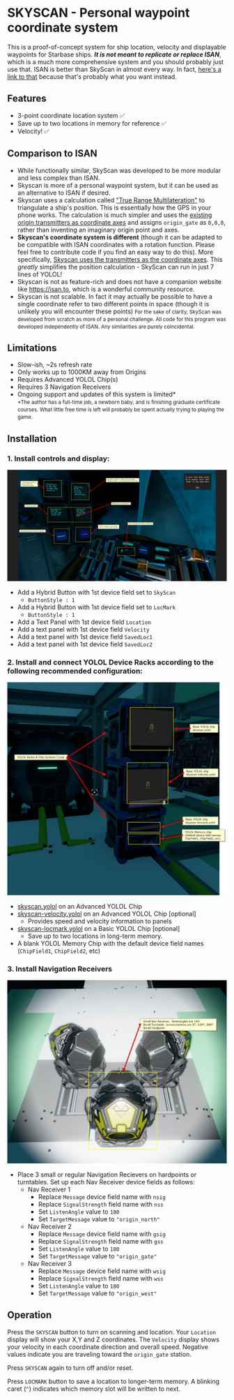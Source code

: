 # SKYSCAN - Personal waypoint coordinate system
This is a proof-of-concept system for ship location, velocity and displayable waypoints for Starbase ships. **_It is not meant to replicate or replace ISAN_**, which is a much more comprehensive system and you should probably just use that. ISAN is better than SkyScan in almost every way. In fact, [here's a link to that](https://github.com/Collective-SB/ISAN) because that's probably what you want instead. 

## Features
- 3-point coordinate location system ✅
- Save up to two locations in memory for reference ✅
- Velocity! ✅

## Comparison to ISAN
- While functionally similar, SkyScan was developed to be more modular and less complex than ISAN. 
- Skyscan is more of a personal waypoint system, but it can be used as an alternative to ISAN if desired. 
- Skyscan uses a calculation called ["True Range Multilateration"](https://en.wikipedia.org/wiki/True-range_multilateration) to triangulate a ship's position. This is essentially how the GPS in your phone works. The calculation is much simpler and uses the [existing origin transmitters as coordinate axes](img/Skyscan-vs-ISAN-axes.png) and assigns `origin_gate` as `0,0,0`, rather than inventing an imaginary origin point and axes.
- **Skyscan's coordinate system is different** (though it can be adapted to be compatible with ISAN coordinates with a rotation function. Please feel free to contribute code if you find an easy way to do this). More specifically, [Skyscan uses the transmitters as the coordinate axes](img/Skyscan-vs-ISAN-axes.png). This _greatly_ simplifies the position calculation - SkyScan can run in just 7 lines of YOLOL!
- Skyscan is not as feature-rich and does not have a companion website like https://isan.to, which is a wonderful community resource. 
- Skyscan is not scalable. In fact it may actually be possible to have a single coordinate refer to two different points in space (though it is unlikely you will encounter these points)
<small>For the sake of clarity, SkyScan was developed from scratch as more of a personal challenge. All code for this program was developed independently of ISAN. Any similarities are purely coincidental.</small>

## Limitations
- Slow-ish, ~2s refresh rate
- Only works up to 1000KM away from Origins
- Requires Advanced YOLOL Chip(s)
- Requires 3 Navigation Receivers
- Ongoing support and updates of this system is limited* <br><small>*The author has a full-time job, a newborn baby, and is finishing graduate certificate courses. What little free time is left will probably be spent actually trying to playing the game.</small>

## Installation

### 1. Install controls and display:
!["Skyscan console controls"](img/console-controls.png)
- Add a Hybrid Button with 1st device field set to `SkyScan`
    - `ButtonStyle : 1`
- Add a Hybrid Button with 1st device field set to `LocMark`
    - `ButtonStyle : 1`
- Add a Text Panel with 1st device field `Location`
- Add a text panel with 1st device field `Velocity`
- Add a text panel with 1st device field `SavedLoc1`
- Add a text panel with 1st device field `SavedLoc2`

### 2. Install and connect YOLOL Device Racks according to the following recommended configuration:
!["Skyscan YOLOL chip devices"](img/YOLOL-chips-config.png)
- [skyscan.yolol](/skyscan.yolol) on an Advanced YOLOL Chip
- [skyscan-velocity.yolol](Velocity/skyscan-velocity.yolol) on an Advanced YOLOL Chip [optional]
    - Provides speed and velocity information to panels
- [skyscan-locmark.yolol](LocationMark/skyscan-locmark.yolol) on a Basic YOLOL Chip [optional]
    - Save up to two locations in long-term memory.
- A blank YOLOL Memory Chip with the default device field names (`ChipField1`, `ChipField2`, etc)

### 3. Install Navigation Receivers
!["Receiver Config"](img/receiver-config.png)
- Place 3 small or regular Navigation Recievers on hardpoints or turntables. Set up each Nav Receiver device fields as follows:
    - Nav Receiver 1
        - Replace `Message` device field name with `nsig`  
        - Replace `SignalStrength` field name with `nss`
        - Set `ListenAngle` value to `180`
        - Set `TargetMessage` value to `"origin_north"`
    - Nav Receiver 2
        - Replace `Message` device field name with `gsig`  
        - Replace `SignalStrength` field name with `gss`
        - Set `ListenAngle` value to `180`
        - Set `TargetMessage` value to `"origin_gate"`
    - Nav Receiver 3
        - Replace `Message` device field name with `wsig`  
        - Replace `SignalStrength` field name with `wss`
        - Set `ListenAngle` value to `180`
        - Set `TargetMessage` value to `"origin_west"`

  
## Operation
Press the `SKYSCAN` button to turn on scanning and location. Your `Location` display will show your X,Y and Z coordinates. The `Velocity` display shows your velocity in each coordinate direction and overall speed. Negative values indicate you are traveling toward the `origin_gate` station.

Press `SKYSCAN` again to turn off and/or reset.

Press `LOCMARK` button to save a location to longer-term memory. A blinking caret (`^`) indicates which memory slot will be written to next.